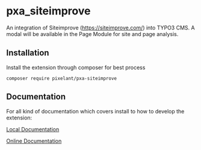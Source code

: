 # pxa_siteimprove

An integration of Siteimprove (https://siteimprove.com/) into TYPO3 CMS. A modal
will be available in the Page Module for site and page analysis.

## Installation

Install the extension through composer for best process

    composer require pixelant/pxa-siteimprove

## Documentation

For all kind of documentation which covers install to how to develop the extension:

[Local Documentation](Documentation/Index.rst)

[Online Documentation](https://docs.typo3.org/typo3cms/extensions/pxa_siteimprove/)
